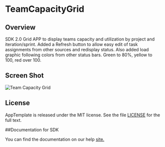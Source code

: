 TeamCapacityGrid
=========================

## Overview
SDK 2.0 Grid APP to display teams capacity and utilization by project and iteration/sprint.
 Added a Refresh button to allow easy edit of task assignments from other sources and 
 redisplay status. Also added load graphic following colors from other status bars. Green
 to 80%, yellow to 100, red over 100.

## Screen Shot
![Team Capacity Grid](https://raw.github.com/RallyRonnie/TeamCapacityGrid/master/screenshot.png)

## License
AppTemplate is released under the MIT license.  See the file [LICENSE](./LICENSE) for the full text.

##Documentation for SDK

You can find the documentation on our help [site.](https://help.rallydev.com/apps/2.0rc3/doc/)
